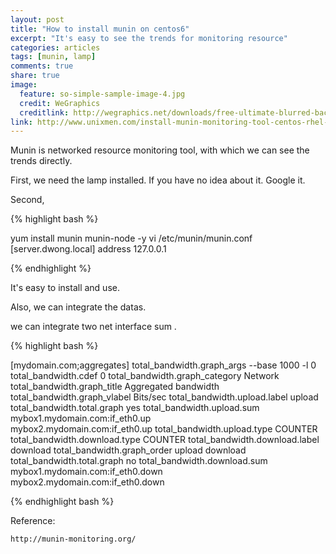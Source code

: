 ```yaml
---
layout: post
title: "How to install munin on centos6"
excerpt: "It's easy to see the trends for monitoring resource" 
categories: articles
tags: [munin, lamp]
comments: true
share: true
image:
  feature: so-simple-sample-image-4.jpg
  credit: WeGraphics
  creditlink: http://wegraphics.net/downloads/free-ultimate-blurred-background-pack/
link: http://www.unixmen.com/install-munin-monitoring-tool-centos-rhel-scientific-linux-6-56-46-3/
---
```




Munin is networked resource monitoring tool, with which we can see the trends directly. 


First, we need the lamp installed. If you have no idea about it. Google it. 


Second, 

{% highlight bash %}

yum install munin munin-node -y
vi /etc/munin/munin.conf
[server.dwong.local]
address 127.0.0.1

{% endhighlight %}


It's easy to install and use. 

Also, we can integrate the datas. 

we can integrate two net interface sum . 

{% highlight bash %}

[mydomain.com;aggregates]
    total_bandwidth.graph_args --base 1000 -l 0
    total_bandwidth.cdef 0
    total_bandwidth.graph_category Network
    total_bandwidth.graph_title Aggregated bandwidth
    total_bandwidth.graph_vlabel Bits/sec
    total_bandwidth.upload.label upload
    total_bandwidth.total.graph yes
    total_bandwidth.upload.sum \
    mybox1.mydomain.com:if_eth0.up \
    mybox2.mydomain.com:if_eth0.up
    total_bandwidth.upload.type COUNTER
    total_bandwidth.download.type COUNTER
    total_bandwidth.download.label download
    total_bandwidth.graph_order upload download
    total_bandwidth.total.graph no
    total_bandwidth.download.sum \
    mybox1.mydomain.com:if_eth0.down \
    mybox2.mydomain.com:if_eth0.down


{% endhighlight bash %}



Reference:


`http://munin-monitoring.org/`





